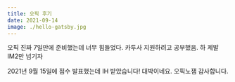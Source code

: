 ```yaml
---
title: 오픽 후기
date: 2021-09-14
image: ./hello-gatsby.jpg
---
```


오픽 진짜 7일만에 준비했는데 너무 힘들었다. 카투사 지원하려고 공부했음. 하 제발 IM2만 넘기자

2021년 9월 15일에 점수 발표했는데 IH 받았습니다! 대박이네요. 오픽노잼 감사합니다.
